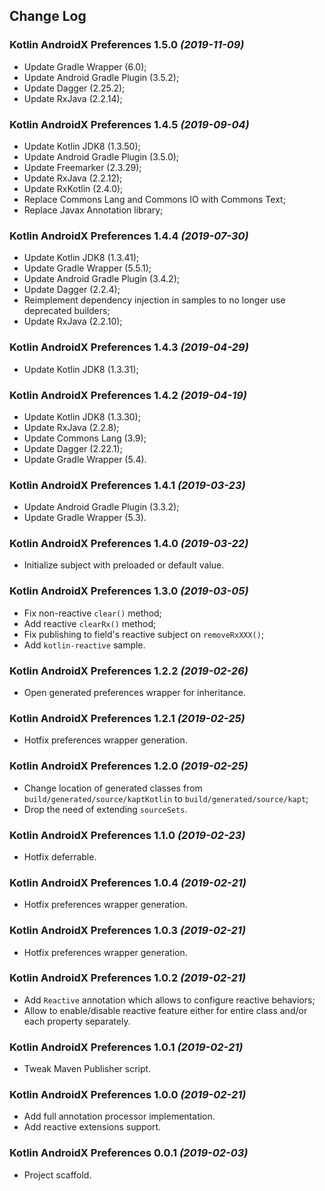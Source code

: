## Change Log

### Kotlin AndroidX Preferences 1.5.0 *(2019-11-09)*

  * Update Gradle Wrapper (6.0);
  * Update Android Gradle Plugin (3.5.2);
  * Update Dagger (2.25.2);
  * Update RxJava (2.2.14);

### Kotlin AndroidX Preferences 1.4.5 *(2019-09-04)*

  * Update Kotlin JDK8 (1.3.50);
  * Update Android Gradle Plugin (3.5.0);
  * Update Freemarker (2.3.29);
  * Update RxJava (2.2.12);
  * Update RxKotlin (2.4.0);
  * Replace Commons Lang and Commons IO with Commons Text;
  * Replace Javax Annotation library;

### Kotlin AndroidX Preferences 1.4.4 *(2019-07-30)*

  * Update Kotlin JDK8 (1.3.41);
  * Update Gradle Wrapper (5.5.1);
  * Update Android Gradle Plugin (3.4.2);
  * Update Dagger (2.2.4);
  * Reimplement dependency injection in samples to no longer use deprecated builders;
  * Update RxJava (2.2.10);

### Kotlin AndroidX Preferences 1.4.3 *(2019-04-29)*

  * Update Kotlin JDK8 (1.3.31);

### Kotlin AndroidX Preferences 1.4.2 *(2019-04-19)*

  * Update Kotlin JDK8 (1.3.30);
  * Update RxJava (2.2.8);
  * Update Commons Lang (3.9);
  * Update Dagger (2.22.1);
  * Update Gradle Wrapper (5.4).

### Kotlin AndroidX Preferences 1.4.1 *(2019-03-23)*

  * Update Android Gradle Plugin (3.3.2);
  * Update Gradle Wrapper (5.3).

### Kotlin AndroidX Preferences 1.4.0 *(2019-03-22)*

  * Initialize subject with preloaded or default value.

### Kotlin AndroidX Preferences 1.3.0 *(2019-03-05)*

  * Fix non-reactive `clear()` method;
  * Add reactive `clearRx()` method;
  * Fix publishing to field's reactive subject on `removeRxXXX()`;
  * Add `kotlin-reactive` sample.

### Kotlin AndroidX Preferences 1.2.2 *(2019-02-26)*

  * Open generated preferences wrapper for inheritance.

### Kotlin AndroidX Preferences 1.2.1 *(2019-02-25)*

  * Hotfix preferences wrapper generation.

### Kotlin AndroidX Preferences 1.2.0 *(2019-02-25)*

  * Change location of generated classes from `build/generated/source/kaptKotlin` to `build/generated/source/kapt`;
  * Drop the need of extending `sourceSets`.

### Kotlin AndroidX Preferences 1.1.0 *(2019-02-23)*

  * Hotfix deferrable.

### Kotlin AndroidX Preferences 1.0.4 *(2019-02-21)*

  * Hotfix preferences wrapper generation.

### Kotlin AndroidX Preferences 1.0.3 *(2019-02-21)*

  * Hotfix preferences wrapper generation.

### Kotlin AndroidX Preferences 1.0.2 *(2019-02-21)*

  * Add `Reactive` annotation which allows to configure reactive behaviors;
  * Allow to enable/disable reactive feature either for entire class and/or each property separately.

### Kotlin AndroidX Preferences 1.0.1 *(2019-02-21)*

  * Tweak Maven Publisher script.

### Kotlin AndroidX Preferences 1.0.0 *(2019-02-21)*

  * Add full annotation processor implementation.
  * Add reactive extensions support.

### Kotlin AndroidX Preferences 0.0.1 *(2019-02-03)*

  * Project scaffold.

